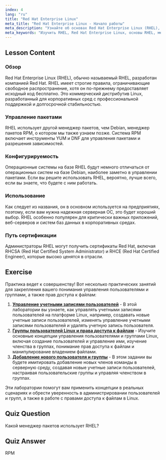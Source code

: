```yaml
---
index: 4
lang: "ru"
title: "Red Hat Enterprise Linux"
meta_title: "Red Hat Enterprise Linux - Начало работы"
meta_description: "Узнайте об основах Red Hat Enterprise Linux (RHEL), его менеджере пакетов RPM и корпоративном использовании. Поймите основные различия и преимущества RHEL."
meta_keywords: "Изучить RHEL, Red Hat Enterprise Linux, основы RHEL, менеджер пакетов RPM, серверная ОС Linux, RHEL для начинающих, руководство по RHEL"
---
```


## Lesson Content

### Обзор

Red Hat Enterprise Linux (RHEL), обычно называемый RHEL, разработан компанией Red Hat. RHEL имеет строгие правила, ограничивающие свободное распространение, хотя он по-прежнему предоставляет исходный код бесплатно. Это коммерческий дистрибутив Linux, разработанный для корпоративных сред с профессиональной поддержкой и долгосрочной стабильностью.

### Управление пакетами

RHEL использует другой менеджер пакетов, чем Debian, менеджер пакетов RPM, о котором мы также узнаем позже. Система RPM включает инструменты YUM и DNF для управления пакетами и разрешения зависимостей.

### Конфигурируемость

Операционные системы на базе RHEL будут немного отличаться от операционных систем на базе Debian, наиболее заметно в управлении пакетами. Если вы решите использовать RHEL, вероятно, лучше всего, если вы знаете, что будете с ним работать.

### Использование

Как следует из названия, он в основном используется на предприятиях, поэтому, если вам нужна надежная серверная ОС, это будет хороший выбор. RHEL особенно популярен для критически важных приложений, веб-серверов и систем баз данных в корпоративных средах.

### Путь сертификации

Администраторы RHEL могут получить сертификаты Red Hat, включая RHCSA (Red Hat Certified System Administrator) и RHCE (Red Hat Certified Engineer), которые высоко ценятся в отрасли.

## Exercise

Практика ведет к совершенству! Вот несколько практических занятий для закрепления вашего понимания управления пользователями и группами, а также прав доступа к файлам:

1. **[Управление учетными записями пользователей](https://labex.io/ru/labs/linux-user-account-management-49)** - В этой лаборатории вы узнаете, как управлять учетными записями пользователей на платформе Linux, например, создавать новые учетные записи пользователей, изменять управление учетными записями пользователей и удалять учетную запись пользователя.
2. **[Группы пользователей Linux и права доступа к файлам](https://labex.io/ru/labs/linux-linux-user-group-and-file-permissions-18002)** - Изучите основные концепции управления пользователями и группами Linux, включая создание пользователей и управление ими, изучение членства в группах, понимание прав доступа к файлам и манипулирование владением файлами.
3. **[Добавление нового пользователя и группы](https://labex.io/ru/labs/linux-add-new-user-and-group-17987)** - В этом задании вы будете имитировать добавление новых членов команды в серверную среду, создавая новые учетные записи пользователей, настраивая пользовательские группы и управляя членством в группах.

Эти лаборатории помогут вам применить концепции в реальных сценариях и обрести уверенность в администрировании пользователей и групп, а также в работе с правами доступа к файлам в Linux.

## Quiz Question

Какой менеджер пакетов использует RHEL?

## Quiz Answer

RPM